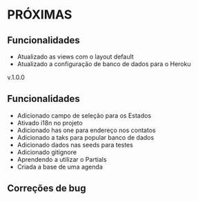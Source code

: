 # PRÓXIMAS
## Funcionalidades
* Atualizado as views com o layout default
* Atualizado a configuração de banco de dados para o Heroku

v.1.0.0
## Funcionalidades
* Adicionado campo de seleção para os Estados
* Ativado i18n no projeto
* Adicionado has one para endereço nos contatos
* Adicionado a taks para popular banco de dados
* Adicionado dados nas seeds para testes
* Adicionado gitignore
* Aprendendo a utilizar o Partials
* Criada a base de uma agenda

## Correções de bug


